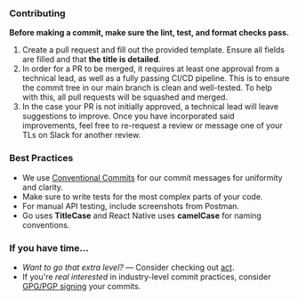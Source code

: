 ### Contributing
**Before making a commit, make sure the lint, test, and format checks pass.**
1. Create a pull request and fill out the provided template. Ensure all fields are filled and that **the title is detailed**.
2. In order for a PR to be merged, it requires at least one approval from a technical lead, as well as a fully passing CI/CD pipeline. This is to ensure the commit tree in our main branch is clean and well-tested. To help with this, all pull requests will be squashed and merged.
3. In the case your PR is not initially approved, a technical lead will leave suggestions to improve. Once you have incorporated said improvements, feel free to re-request a review or message one of your TLs on Slack for another review.
### Best Practices
- We use [Conventional Commits](https://www.conventionalcommits.org/en/v1.0.0/) for our commit messages for uniformity and clarity.
- Make sure to write tests for the most complex parts of your code.
- For manual API testing, include screenshots from Postman.
- Go uses **TitleCase** and React Native uses **camelCase** for naming conventions.
### If you have time...
- *Want to go that extra level?* — Consider checking out [act](https://github.com/nektos/act).
- If you're *real interested* in industry-level commit practices, consider [GPG/PGP signing](https://docs.github.com/en/authentication/managing-commit-signature-verification/signing-commits) your commits.